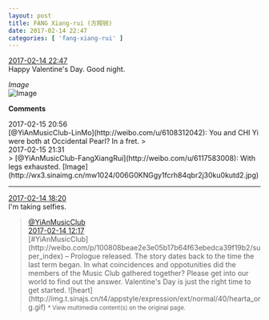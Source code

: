 ```yaml
---
layout: post
title: FANG Xiang-rui (方翔锐)
date: 2017-02-14 22:47
categories: [ 'fang-xiang-rui' ]
---
```


<div class="weibo-info">
  <a href="http://weibo.com/6117583008/EvxWFzG98">2017-02-14 22:47</a>
</div>
Happy Valentine's Day. Good night.

<!-- more -->

*Image*  
![Image](http://wx3.sinaimg.cn/mw690/006G0KNGgy1fcqdtdj9owj30qo0zkjz7.jpg)

**Comments**

<div class="weibo-info">2017-02-15 20:56</div>
[@YiAnMusicClub-LinMo](http://weibo.com/u/6108312042): You and CHI Yi were both at Occidental Pearl? In a fret.
> <div class="weibo-info">2017-02-15 21:31</div>
> [@YiAnMusicClub-FangXiangRui](http://weibo.com/u/6117583008): With legs exhausted. [Image](http://wx3.sinaimg.cn/mw1024/006G0KNGgy1fcrh84qbr2j30ku0kutd2.jpg)

---

<div class="weibo-info">
  <a href="http://weibo.com/6117583008/EvwccbmhE">2017-02-14 18:20</a>
</div>
I'm taking selfies.

> <div class="weibo-post-name">
>   <a href="http://weibo.com/u/6094546964">@YiAnMusicClub</a>
> </div>
> <div class="weibo-info">
>   <a href="http://weibo.com/6094546964/EvtOT4vfV">2017-02-14 12:17</a>
> </div>  
> [#YiAnMusicClub](http://weibo.com/p/100808beae2e3e05b17b64f63ebedca39f19b2/super_index) – Prologue released. The story dates back to the time the last term began. In what coincidences and oppotunities did the members of the Music Club gathered together? Please get into our world to find out the answer. Valentine's Day is just the right time to get started. ![heart](http://img.t.sinajs.cn/t4/appstyle/expression/ext/normal/40/hearta_org.gif)  
> <small>* View multimedia content(s) on the original page.</small>
